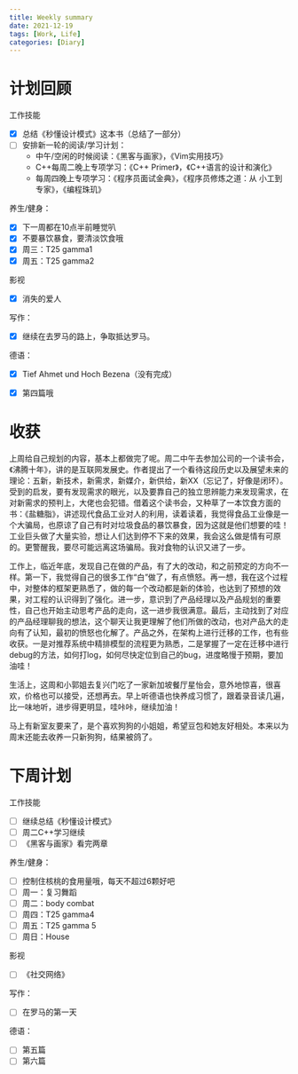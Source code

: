 ```yaml
---
title: Weekly summary
date: 2021-12-19
tags: [Work, Life]
categories: [Diary]
---
```


# 计划回顾

工作技能

- [x] 总结《秒懂设计模式》这本书（总结了一部分）
- [ ] 安排新一轮的阅读/学习计划：
  - 中午/空闲的时候阅读：《黑客与画家》，《Vim实用技巧》
  - C++每周二晚上专项学习：《C++ Primer》，《C++语言的设计和演化》
  - 每周四晚上专项学习：《程序员面试金典》，《程序员修炼之道：从 小工到专家》，《编程珠玑》

养生/健身：

- [x] 下一周都在10点半前睡觉叭
- [x] 不要暴饮暴食，要清淡饮食哦
- [x] 周三：T25 gamma1
- [x] 周五：T25 gamma2

影视

- [x] 消失的爱人

写作：

- [x] 继续在去罗马的路上，争取抵达罗马。

德语：

- [x] Tief Ahmet und Hoch Bezena（没有完成）
- [x] 第四篇哦



# 收获

上周给自己规划的内容，基本上都做完了呢。周二中午去参加公司的一个读书会，《沸腾十年》，讲的是互联网发展史。作者提出了一个看待这段历史以及展望未来的理论：五新，新技术，新需求，新媒介，新供给，新XX（忘记了，好像是闭环）。受到的启发，要有发现需求的眼光，以及要靠自己的独立思辨能力来发现需求，在对新需求的预判上，大佬也会犯错。借着这个读书会，又种草了一本饮食方面的书：《盐糖脂》，讲述现代食品工业对人的利用，读着读着，我觉得食品工业像是一个大骗局，也原谅了自己有时对垃圾食品的暴饮暴食，因为这就是他们想要的哇！工业巨头做了大量实验，想让人们达到停不下来的效果，我会这么做是情有可原的。更警醒我，要尽可能远离这场骗局。我对食物的认识又进了一步。

工作上，临近年底，发现自己在做的产品，有了大的改动，和之前预定的方向不一样。第一下，我觉得自己的很多工作“白”做了，有点愤怒。再一想，我在这个过程中，对整体的框架更熟悉了，做的每一个改动都是新的体验，也达到了预想的效果，对工程的认识得到了强化。进一步，意识到了产品经理以及产品规划的重要性，自己也开始主动思考产品的走向，这一进步我很满意。最后，主动找到了对应的产品经理聊我的想法，这个聊天让我更理解了他们所做的改动，也对产品大的走向有了认知，最初的愤怒也化解了。产品之外，在架构上进行迁移的工作，也有些收获。一是对推荐系统中精排模型的流程更为熟悉，二是掌握了一定在迁移中进行debug的方法，如何打log，如何尽快定位到自己的bug，进度略慢于预期，要加油哇！

生活上，这周和小郭姐去复兴门吃了一家新加坡餐厅星怡会，意外地惊喜，很喜欢，价格也可以接受，还想再去。早上听德语也快养成习惯了，跟着录音读几遍，比一味地听，进步得更明显，哇咔咔，继续加油！

马上有新室友要来了，是个喜欢狗狗的小姐姐，希望豆包和她友好相处。本来以为周末还能去收养一只新狗狗，结果被鸽了。

# 下周计划

工作技能

- [ ] 继续总结《秒懂设计模式》
- [ ] 周二C++学习继续
- [ ] 《黑客与画家》看完两章

养生/健身：

- [ ] 控制住核桃的食用量哦，每天不超过6颗好吧
- [ ] 周一：复习舞蹈
- [ ] 周二：body combat
- [ ] 周四：T25 gamma4
- [ ] 周五：T25 gamma 5
- [ ] 周日：House

影视

- [ ] 《社交网络》

写作：

- [ ] 在罗马的第一天

德语：

- [ ] 第五篇
- [ ] 第六篇